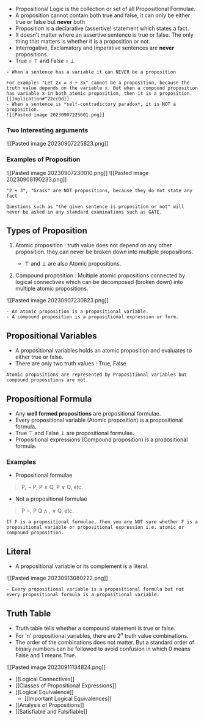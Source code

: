- Propositional Logic is the collection or set of all Propositional Formulae.
- A proposition cannot contain both true and false, it can only be either true or false but **never** both
- Proposition is a declarative (assertive) statement which states a fact.
- It doesn't matter where an assertive sentence is true or false. The only thing that matters is whether it is a proposition or not.
- Interrogative, Exclamatory and Imperative sentences are **never** propositions.
- True = $\top$ and False = $\bot$

```ad-important
- When a sentence has a variable it can NEVER be a proposition

For example: "Let 2x = 3 + 3x" cannot be a proposition, because the truth value depends on the variable x. But when a compound proposition has variable x in both atomic proposition, then it is a proposition. [[Implication#^22cc0d]]
- When a sentence is *self-contradictory paradox*, it is NOT a proposition.
![[Pasted image 20230907225601.png]]

```


### Two Interesting arguments
![[Pasted image 20230907225823.png]]

### Examples of Proposition

![[Pasted image 20230907230010.png]]
![[Pasted image 20230908190233.png]]

```ad-attention
"2 + 3", "Grass" are NOT propositions, because they do not state any fact
```

```ad-warning
Questions such as "the given sentence is proposition or not" will never be asked in any standard examinations such as GATE.
```

## Types of Proposition

1. Atomic proposition : truth value does not depend on any other proposition. they can never be broken down into multiple propositions.
	- $\top$ and $\bot$ are also Atomic propositions.

2. Compound proposition : Multiple atomic propositions connected by logical connectives which can be decomposed (broken down) into multiple atomic propositions.


![[Pasted image 20230907230823.png]]

```ad-info
- An atomic proposition is a propositional variable.
- A compound proposition is a propositional expression or form.
```

## Propositional Variables

- A propositional variables holds an atomic proposition and evaluates to either true or false.
- There are only two truth values : True, False
```ad-note
Atomic propositions are represented by Propositional variables but compound propositions are not.
```
## Propositional Formula

- Any **well formed propositions** are propositional formulae.
- Every propositional variable (Atomic proposition) is a propositional formula.
- True $\top$ and False $\bot$ are propositional formulae.
- Propositional expressions (Compound proposition) is a propositional formula.

### Examples

- Propositional formulae
> P, $\neg$ P, P $\wedge$ Q, P $\vee$ Q, etc.

- Not a propositional formulae
> P $\neg$, P Q $\wedge$ , $\vee$ Q, etc.

```ad-question
If F is a propositional formulae, then you are NOT sure whether F is a propositional variable or propositional expression i.e. atomic or compound proposition.
```

## Literal 
- A propositional variable or its complement is a literal.

![[Pasted image 20230913080222.png]]

```ad-summary
- Every propositional variable is a propositional formula but not every propositional formula is a propositional variable.
```

## Truth Table

- Truth table tells whether a compound statement is true or false.
- For 'n' propositional variables, there are $2^n$ truth value combinations. 
- The order of the combinations does not matter. But a standard order of binary numbers can be followed to avoid confusion in which 0 means False and 1 means True.

![[Pasted image 20230911134824.png]]

- [[Logical Connectives]]
- [[Classes of Propositional Expressions]]
- [[Logical Equivalence]]
	- [[Important Logical Equivalences]]
- [[Analysis of Propositions]]
- [[Satisfiable and Falsifiable]]
